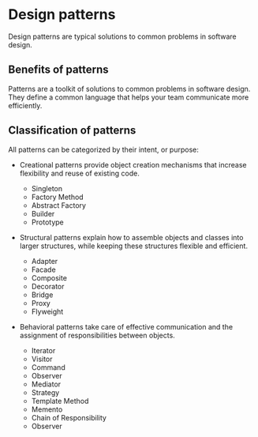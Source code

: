 # Design patterns

Design patterns are typical solutions to common problems in software design.

## Benefits of patterns

Patterns are a toolkit of solutions to common problems in software design. They define 
a common language that helps your team communicate more efficiently.

## Classification of patterns

All patterns can be categorized by their intent, or purpose:

* Creational patterns provide object creation mechanisms that increase flexibility and reuse of existing code.
  * Singleton
  * Factory Method
  * Abstract Factory
  * Builder
  * Prototype
  
* Structural patterns explain how to assemble objects and classes into larger structures, while keeping these structures flexible and efficient.
  * Adapter
  * Facade
  * Composite
  * Decorator
  * Bridge
  * Proxy
  * Flyweight
  
* Behavioral patterns take care of effective communication and the assignment of responsibilities between objects.
  * Iterator
  * Visitor
  * Command
  * Observer
  * Mediator
  * Strategy
  * Template Method
  * Memento
  * Chain of Responsibility
  * Observer

